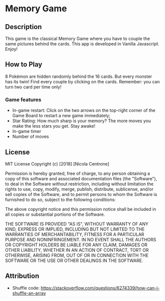 # Memory Game

## Description
This game is the classical Memory Game where you have to couple the same pictures
behind the cards.
This app is developed in Vanilla Javascript. Enjoy!

## How to Play

8 Pokémon are hidden randomly behind the 16 cards. But every monster has its twin!
Find every couple by clicking on the cards. Remember: you can turn two card per
time only!

### Game features

- In-game restart: Click on the two arrows on the top-right corner of the
Game Board to restart a new game immediately;
- Star Rating: How much sharp is your memory? The more moves you make the less
stars you get. Stay awake!
- In-game timer
- Number of moves

## License
MIT License
Copyright (c) [2018] [Nicola Centrone]

Permission is hereby granted, free of charge, to any person obtaining a copy
of this software and associated documentation files (the "Software"), to deal
in the Software without restriction, including without limitation the rights
to use, copy, modify, merge, publish, distribute, sublicense, and/or sell
copies of the Software, and to permit persons to whom the Software is
furnished to do so, subject to the following conditions:

The above copyright notice and this permission notice shall be included in all
copies or substantial portions of the Software.

THE SOFTWARE IS PROVIDED "AS IS", WITHOUT WARRANTY OF ANY KIND, EXPRESS OR
IMPLIED, INCLUDING BUT NOT LIMITED TO THE WARRANTIES OF MERCHANTABILITY,
FITNESS FOR A PARTICULAR PURPOSE AND NONINFRINGEMENT. IN NO EVENT SHALL THE
AUTHORS OR COPYRIGHT HOLDERS BE LIABLE FOR ANY CLAIM, DAMAGES OR OTHER
LIABILITY, WHETHER IN AN ACTION OF CONTRACT, TORT OR OTHERWISE, ARISING FROM,
OUT OF OR IN CONNECTION WITH THE SOFTWARE OR THE USE OR OTHER DEALINGS IN THE
SOFTWARE.

## Attribution

- Shuffle code: https://stackoverflow.com/questions/6274339/how-can-i-shuffle-an-array
